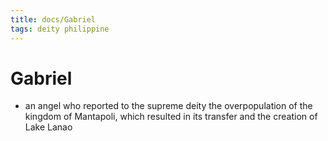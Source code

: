 ```yaml
---
title: docs/Gabriel
tags: deity philippine
---
```


# Gabriel
- an angel who reported to the supreme deity the overpopulation of the kingdom of Mantapoli, which resulted in its transfer and the creation of Lake Lanao